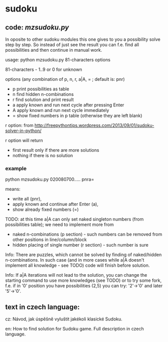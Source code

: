 # sudoku

## code: *mzsudoku.py*

In oposite to other sudoku modules this one gives to you a possibility solve step by step.
So instead of just see the result you can f.e. find all possibilities and then continue in manual work. 

usage: python mzsudoku.py 81-characters options

81-characters - 1..9 or 0 for unknown

options (any combination of p, n, r, a|A, = ; default is: pnr)
- p print possibilities as table
- n find hidden n-combinations
- r find solution and print result
- a apply known and run next cycle after pressing Enter
- A apply known and run next cycle immediately
- = show fixed numbers in p table (otherwise they are left blank)

r option: from http://freepythontips.wordpress.com/2013/09/01/sudoku-solver-in-python/

r option will return
- first result only if there are more solutions
- nothing if there is no solution

### example
python mzsudoku.py 020080700..... pnra=

means:
- write all (pnr),
- apply known and continue after Enter (a),
- show already fixed numbers (=)

TODO: at this time a|A can only set naked singleton numbers (from possibilities table);
  we need to implement more from
  - naked n-combinations (p section) - such numbers can be removed from other positions in line/column/block
  - hidden placing of single number (r section) - such number is sure
  
Info: There are puzzles, which cannot be solved by finding of naked/hidden n-combinations.
In such case (and in more cases while a|A doesn't implement all knowledge - see TODO) code will finish before solution.

Info: If a|A iterations will not lead to the solution, you can change the starting command
to use more knowledges (see TODO)
or to try some fork, f.e. if in '0' position you have possibilities (2,5)
you can try: '2'->'0' and later '5'->'0'.    


## text in czech language:

cz: Návod, jak úspěšně vyluštit jakékoli klasické Sudoku.

en: How to find solution for Sudoku game. Full description in czech language. 